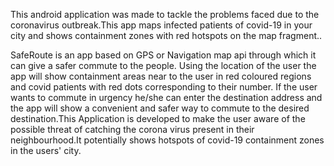 This android application was made to tackle the problems faced due to the coronavirus outbreak.This app maps infected patients of covid-19 in your city and shows containment zones with red hotspots on the map fragment..

SafeRoute is an app based on GPS or Navigation map api through which it can give a safer commute to the people. Using the location of the user the app will show containment areas near to the user in red coloured regions and covid patients with red dots corresponding to their number. If the user wants to commute in urgency he/she can enter the destination address and the app will show  a convenient and safer way to commute to the desired destination.This Application is developed to make the user aware of the possible threat of catching the corona virus present in their neighbourhood.It potentially shows hotspots of covid-19 containment zones in the users' city.
